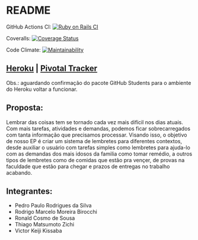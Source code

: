 # README

GitHub Actions CI: [![Ruby on Rails CI](https://github.com/matsu-zichi/App-EngenhariaSI/actions/workflows/ci.yml/badge.svg)](https://github.com/matsu-zichi/App-EngenhariaSI/actions/workflows/ci.yml)

Coveralls: [![Coverage Status](https://coveralls.io/repos/github/matsu-zichi/App-EngenhariaSI/badge.svg?branch=main)](https://coveralls.io/github/matsu-zichi/App-EngenhariaSI?branch=main)

Code Climate: [![Maintainability](https://api.codeclimate.com/v1/badges/379c164e8ef3e0fee147/maintainability)](https://codeclimate.com/github/matsu-zichi/App-EngenhariaSI/maintainability)

## [Heroku](https://nao-esqueca.herokuapp.com/users/sign_in) | [Pivotal Tracker](https://www.pivotaltracker.com/n/projects/2603035)

Obs.: aguardando confirmação do pacote GitHub Students para o ambiente do Heroku voltar a funcionar. 

## Proposta:
Lembrar das coisas tem se tornado cada vez mais difícil nos dias atuais. Com mais tarefas, atividades e demandas, podemos ficar sobrecarregados com tanta informação que precisamos processar. Visando isso, o objetivo de nosso EP é criar um sistema de lembretes para diferentes contextos, desde auxiliar o usuário com tarefas simples como lembretes para ajuda-lo com as demandas dos mais idosos da familia como tomar remédio, a outros tipos de lembretes como de comidas que estão pra vençer, de provas na faculdade que estão para chegar e prazos de entregas no trabalho acabando. 

## Integrantes:
- Pedro Paulo Rodrigues da Silva
- Rodrigo Marcelo Moreira Birocchi 
- Ronald Cosmo de Sousa  
- Thiago Matsumoto Zichi 
- Victor Keiji Kissaba 
